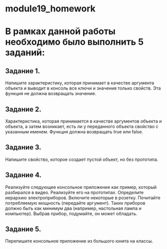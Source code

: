 # module19_homework

# В рамках данной работы необходимо было выполнить 5 заданий:

## Задание 1.

Напишите характеристику, которая принимает в качестве аргумента объекта и выводит в консоль все ключи и значения только свойств. Эта функция не должна возвращать значение.

## Задание 2.

Характеристика, которая принимается в качестве аргументов объекта и объекта, а затем возникает, есть ли у переданного объекта свойство с указанным именем. Функция должна возвращать true или false.

## Задание 3.

Напишите свойство, которое создает пустой объект, но без прототипа.

## Задание 4.

Реализуйте следующее консольное приложение как пример, который разбирался в видео. Реализуйте его на прототипах. Определите иерархию электроприборов. Включите некоторые в розетку. Почитайте потребляемую мощность (передайте аргумент). Таких приборов должно быть как минимум два (например, настольная лампа и компьютер). Выбрав прибор, подумайте, он может обладать.

## Задание 5.

Перепишите консольное приложение из большого юнита на классы.
